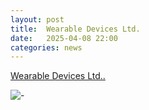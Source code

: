```yaml
---
layout: post
title:  Wearable Devices Ltd.
date:   2025-04-08 22:00
categories: news
---
```

[Wearable Devices Ltd..](https://www.wearabledevices.co.il/)

![-](https://static.wixstatic.com/media/fd494d_21ac04cc29694904966b711b9465ecb6~mv2.png/v1/fill/w_1905,h_1064,al_c,q_95,usm_0.66_1.00_0.01,enc_avif,quality_auto/fd494d_21ac04cc29694904966b711b9465ecb6~mv2.png)
